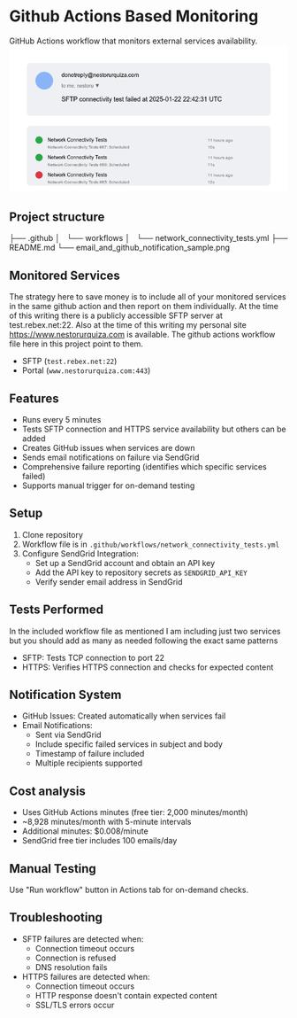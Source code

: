 # Github Actions Based Monitoring
GitHub Actions workflow that monitors external services availability.
![Email and GitHub notifications sample](email_and_github_notification_sample.png)

## Project structure
├── .github
│   └── workflows
│       └── network_connectivity_tests.yml
├── README.md
└── email_and_github_notification_sample.png

## Monitored Services
The strategy here to save money is to include all of your monitored services in the same github action and then report on them individually. At the time of this writing there is a publicly accessible SFTP server at test.rebex.net:22. Also at the time of this writing my personal site https://www.nestorurquiza.com is available. The github actions workflow file here in this project point to them.
* SFTP (`test.rebex.net:22`)
* Portal (`www.nestorurquiza.com:443`)

## Features
* Runs every 5 minutes
* Tests SFTP connection and HTTPS service availability but others can be added
* Creates GitHub issues when services are down
* Sends email notifications on failure via SendGrid
* Comprehensive failure reporting (identifies which specific services failed)
* Supports manual trigger for on-demand testing

## Setup
1. Clone repository
2. Workflow file is in `.github/workflows/network_connectivity_tests.yml`
3. Configure SendGrid Integration:
   * Set up a SendGrid account and obtain an API key
   * Add the API key to repository secrets as `SENDGRID_API_KEY`
   * Verify sender email address in SendGrid

## Tests Performed
In the included workflow file as mentioned I am including just two services but you should add as many as needed following the exact same patterns
* SFTP: Tests TCP connection to port 22
* HTTPS: Verifies HTTPS connection and checks for expected content

## Notification System
* GitHub Issues: Created automatically when services fail
* Email Notifications: 
  * Sent via SendGrid
  * Include specific failed services in subject and body
  * Timestamp of failure included
  * Multiple recipients supported

## Cost analysis
* Uses GitHub Actions minutes (free tier: 2,000 minutes/month)
* ~8,928 minutes/month with 5-minute intervals
* Additional minutes: $0.008/minute
* SendGrid free tier includes 100 emails/day

## Manual Testing
Use "Run workflow" button in Actions tab for on-demand checks.

## Troubleshooting
* SFTP failures are detected when:
  * Connection timeout occurs
  * Connection is refused
  * DNS resolution fails
* HTTPS failures are detected when:
  * Connection timeout occurs
  * HTTP response doesn't contain expected content
  * SSL/TLS errors occur
